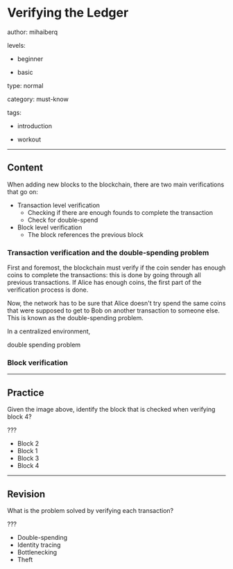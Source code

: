 # Verifying the Ledger
author: mihaiberq

levels:

  - beginner

  - basic

type: normal

category: must-know

tags:

  - introduction

  - workout

---
## Content

When adding new blocks to the blockchain, there are two main verifications that go on:
- Transaction level verification
  - Checking if there are enough founds to complete the transaction
  - Check for double-spend
- Block level verification
  - The block references the previous block

### Transaction verification and the double-spending problem

First and foremost, the blockchain must verify if the coin sender has enough coins to complete the transactions: this is done by going through all previous transactions. If Alice has enough coins, the first part of the verification process is done.

Now, the network has to be sure that Alice doesn't try spend the same coins that were supposed to get to Bob on another transaction to someone else. This is known as the double-spending problem.

In a centralized environment, 

double spending problem



### Block verification


---
## Practice

Given the image above, identify the block that is checked when verifying block 4?

???

* Block 2
* Block 1
* Block 3
* Block 4

---
## Revision

What is the problem solved by verifying each transaction? 

???

* Double-spending
* Identity tracing
* Bottlenecking
* Theft

